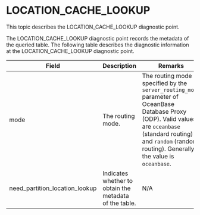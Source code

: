 # LOCATION_CACHE_LOOKUP

This topic describes the LOCATION_CACHE_LOOKUP diagnostic point.

The LOCATION_CACHE_LOOKUP diagnostic point records the metadata of the queried table. The following table describes the diagnostic information at the LOCATION_CACHE_LOOKUP diagnostic point.

| Field | Description | Remarks |
|---------|----------|----------|
| mode | The routing mode. | The routing mode is specified by the `server_routing_mode` parameter of OceanBase Database Proxy (ODP). Valid values are `oceanbase` (standard routing) and `random` (random routing). Generally, the value is `oceanbase`.  |
| need_partition_location_lookup | Indicates whether to obtain the metadata of the table. | N/A |

